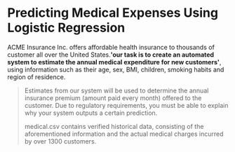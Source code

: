 # Predicting Medical Expenses Using Logistic Regression
ACME Insurance Inc. offers affordable health insurance to thousands of customer all over the United States.**'our task is to create an automated system to estimate the annual medical expenditure for new customers'**, using information such as their age, sex, BMI, children, smoking habits and region of residence. 
>
> Estimates from our system will be used to determine the annual insurance premium (amount paid every month) offered to the customer. Due to regulatory requirements, you must be able to explain why your system outputs a certain prediction.
> 
> medical.csv contains verified historical data, consisting of the aforementioned information and the actual medical charges incurred by over 1300 customers. 
